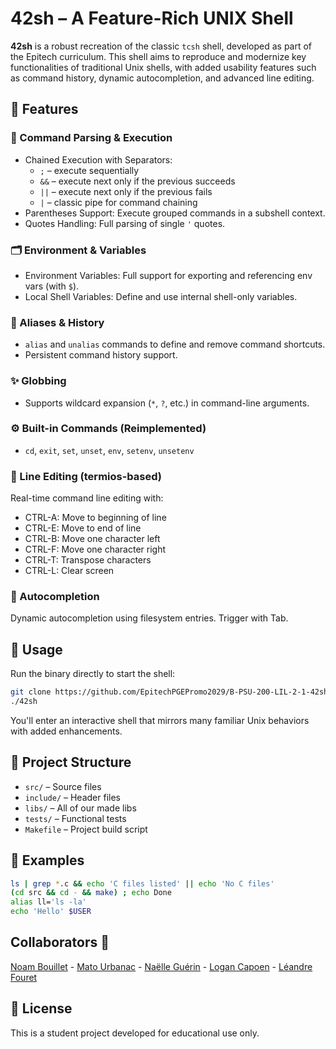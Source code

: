 # 42sh – A Feature-Rich UNIX Shell

**42sh** is a robust recreation of the classic `tcsh` shell, developed as part of the Epitech curriculum. This shell aims to reproduce and modernize key functionalities of traditional Unix shells, with added usability features such as command history, dynamic autocompletion, and advanced line editing.

## 🌟 Features

### 🔧 Command Parsing & Execution
- Chained Execution with Separators:
  - `;` – execute sequentially
  - `&&` – execute next only if the previous succeeds
  - `||` – execute next only if the previous fails
  - `|` – classic pipe for command chaining
- Parentheses Support: Execute grouped commands in a subshell context.
- Quotes Handling: Full parsing of single `'` quotes.

### 🗂️ Environment & Variables
- Environment Variables: Full support for exporting and referencing env vars (with `$`).
- Local Shell Variables: Define and use internal shell-only variables.

### 🧠 Aliases & History
- `alias` and `unalias` commands to define and remove command shortcuts.
- Persistent command history support.

### ✨ Globbing
- Supports wildcard expansion (`*`, `?`, etc.) in command-line arguments.

### ⚙️ Built-in Commands (Reimplemented)
- `cd`, `exit`, `set`, `unset`, `env`, `setenv`, `unsetenv`

### 🧵 Line Editing (termios-based)
Real-time command line editing with:
- CTRL-A: Move to beginning of line  
- CTRL-E: Move to end of line  
- CTRL-B: Move one character left  
- CTRL-F: Move one character right  
- CTRL-T: Transpose characters  
- CTRL-L: Clear screen

### 🔀 Autocompletion
Dynamic autocompletion using filesystem entries. Trigger with Tab.

## 🚀 Usage

Run the binary directly to start the shell:

```sh
git clone https://github.com/EpitechPGEPromo2029/B-PSU-200-LIL-2-1-42sh-mato.urbanac/ 42sh && cd 42sh && make
./42sh
```

You'll enter an interactive shell that mirrors many familiar Unix behaviors with added enhancements.

## 📁 Project Structure

- `src/` – Source files  
- `include/` – Header files  
- `libs/` – All of our made libs
- `tests/` – Functional tests  
- `Makefile` – Project build script

## 🧪 Examples

```sh
ls | grep *.c && echo 'C files listed' || echo 'No C files'
(cd src && cd - && make) ; echo Done
alias ll='ls -la'
echo 'Hello' $USER
```

## Collaborators 🤝

[Noam Bouillet](https://github.com/NoamBouillet) - [Mato Urbanac](https://github.com/Mato-u) - [Naëlle Guérin](https://github.com/naelle-guerin) - [Logan Capoen](https://github.com/logan-capoen) - [Léandre Fouret](https://github.com/Leandre-Fouret)  

## 📜 License

This is a student project developed for educational use only.

